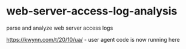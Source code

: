 # web-server-access-log-analysis
parse and analyze web server access logs

https://kwynn.com/t/20/10/ua/  - user agent code is now running here

